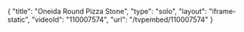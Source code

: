 {
    "title": "Oneida Round Pizza Stone",
    "type": "solo",
    "layout": "iframe-static",
    "videoId": "110007574",
    "url": "\/tvpembed\/110007574"
}